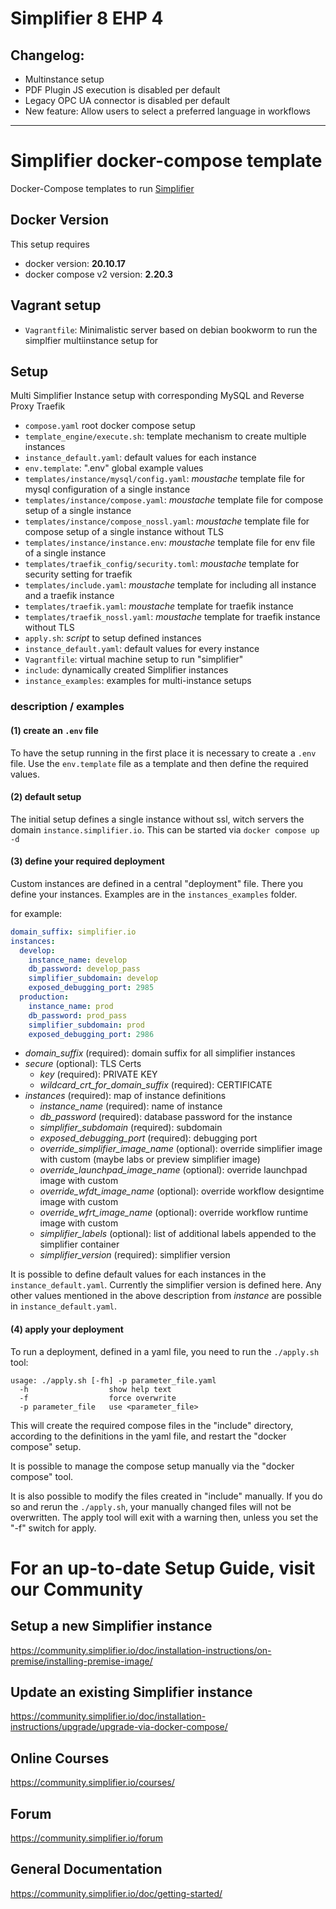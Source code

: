 # Simplifier 8 EHP 4

## Changelog:
* Multinstance setup
* PDF Plugin JS execution is disabled per default
* Legacy OPC UA connector is disabled per default
* New feature: Allow users to select a preferred language in workflows

---

# Simplifier docker-compose template
Docker-Compose templates to run [Simplifier](https://simplifier.io)

## Docker Version
This setup requires
- docker version: **20.10.17**
- docker compose v2 version: **2.20.3**

## Vagrant setup

- ```Vagrantfile```:
    Minimalistic server based on debian bookworm to run the simplfier multiinstance setup for

## Setup

Multi Simplifier Instance setup with corresponding MySQL and Reverse Proxy Traefik

- ```compose.yaml```
    root docker compose setup
- ```template_engine/execute.sh```:
    template mechanism to create multiple instances
- ```instance_default.yaml```:
    default values for each instance
- ```env.template```:
    ".env" global example values
- ```templates/instance/mysql/config.yaml```:
    _moustache_ template file for mysql configuration of a single instance
- ```templates/instance/compose.yaml```:
    _moustache_ template file for compose setup of a single instance
- ```templates/instance/compose_nossl.yaml```:
    _moustache_ template file for compose setup of a single instance without TLS
- ```templates/instance/instance.env```:
    _moustache_ template file for env file of a single instance
- ```templates/traefik_config/security.toml```:
    _moustache_ template for security setting for traefik
- ```templates/include.yaml```:
    _moustache_ template for including all instance and a traefik instance
- ```templates/traefik.yaml```:
    _moustache_ template for traefik instance
- ```templates/traefik_nossl.yaml```:
    _moustache_ template for traefik instance without TLS
- ```apply.sh```:
    _script_ to setup defined instances
- ```instance_default.yaml```:
    default values for every instance
- ```Vagrantfile```:
    virtual machine setup to run "simplifier"
- ```include```:
    dynamically created Simplifier instances
- ```instance_examples```:
    examples for multi-instance setups


### description / examples

#### (1) create an ```.env``` file
To have the setup running in the first place it is necessary to create a ```.env```
file. Use the ```env.template``` file as a template and then define the required values.

#### (2) default setup
The initial setup defines a single instance without ssl, witch servers the domain
```instance.simplifier.io```. 
This can be started via ```docker compose up -d```

#### (3) define your required deployment
Custom instances are defined in a central "deployment" file. There you define 
your instances. Examples are in the ```instances_examples``` folder.

for example:
```yaml
domain_suffix: simplifier.io
instances:
  develop:
    instance_name: develop
    db_password: develop_pass
    simplifier_subdomain: develop
    exposed_debugging_port: 2985
  production:
    instance_name: prod
    db_password: prod_pass
    simplifier_subdomain: prod
    exposed_debugging_port: 2986
```

- _domain_suffix_ (required): domain suffix for all simplifier instances
- _secure_ (optional): TLS Certs
  - _key_ (required): PRIVATE KEY
  - _wildcard_crt_for_domain_suffix_ (required): CERTIFICATE
- _instances_ (required): map of instance definitions
  - _instance_name_ (required): name of instance
  - _db_password_ (required): database password for the instance
  - _simplifier_subdomain_ (required): subdomain
  - _exposed_debugging_port_ (required): debugging port
  - _override_simplifier_image_name_ (optional): override simplifier image with custom (maybe labs or preview simplifier image)
  - _override_launchpad_image_name_ (optional): override launchpad image with custom 
  - _override_wfdt_image_name_ (optional): override workflow designtime image with custom
  - _override_wfrt_image_name_ (optional): override workflow runtime image with custom 
  - _simplifier_labels_ (optional): list of additional labels appended to the simplifier container
  - _simplifier_version_ (required): simplifier version 

It is possible to define default values for each instances in the ```instance_default.yaml```. 
Currently the simplifier version is defined here. Any other values mentioned in 
the above description from _instance_ are possible in ```instance_default.yaml```.

#### (4) apply your deployment

To run a deployment, defined in a yaml file, you need to run the ```./apply.sh```
tool:

```
usage: ./apply.sh [-fh] -p parameter_file.yaml
  -h                  show help text
  -f                  force overwrite
  -p parameter_file   use <parameter_file>
```

This will create the required compose files in the "include" directory, 
according to the definitions in the yaml file, and restart the 
"docker compose" setup.

It is possible to manage the compose setup manually via the "docker compose" tool.

It is also possible to modify the files created in "include" manually. If you do so 
and rerun the ```./apply.sh```, your manually changed files will not be overwritten.
The apply tool will exit with a warning then, unless you set the "-f" switch for apply.

# For an up-to-date Setup Guide, visit our Community

## Setup a new Simplifier instance
https://community.simplifier.io/doc/installation-instructions/on-premise/installing-premise-image/

## Update an existing Simplifier instance
https://community.simplifier.io/doc/installation-instructions/upgrade/upgrade-via-docker-compose/

## Online Courses
https://community.simplifier.io/courses/

## Forum
https://community.simplifier.io/forum

## General Documentation
https://community.simplifier.io/doc/getting-started/